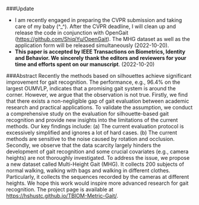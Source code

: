 ###Update
- I am recently engaged in preparing the CVPR submission and taking care of my baby (^_^). After the CVPR deadline, I will clean up and release the code in conjunction with OpenGait (https://github.com/ShiqiYu/OpenGait). The MHG dataset as well as the application form will be released simultaneously (2022-10-20).
- **This paper is accepted by IEEE Transactions on Biometrics, Identity and Behavior. We sincerely thank the editors and reviewers for your time and efforts spent on our manuscript**. (2022-10-20)

###Abstract
Recently the methods based on silhouettes achieve significant improvement for gait recognition. The performance, e.g., 96.4% on the largest OUMVLP, indicates that a promising gait system is around the corner. However, we argue that the observation is not true. Firstly, we find that there exists a non-negligible gap of gait evaluation between academic research and practical applications. To validate the assumption, we conduct a comprehensive study on the evaluation for silhouette-based gait recognition and provide new insights into the limitations of the current methods. Our key findings include: (a) The current evaluation protocol is excessively simplified and ignores a lot of hard cases. (b) The current methods are sensitive to the noise caused by rotation and occlusion. Secondly, we observe that the data scarcity largely hinders the development of gait recognition and some crucial covariates (e.g., camera heights) are not thoroughly investigated. To address the issue, we propose a new dataset called Multi-Height Gait (MHG). It collects 200 subjects of normal walking, walking with bags and walking in different clothes. Particularly, it collects the sequences recorded by the cameras at different heights. We hope this work would inspire more advanced research for gait recognition. The project page is available at https://hshustc.github.io/TBIOM-Metric-Gait/.



